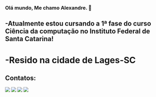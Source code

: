 ### Olá mundo, Me chamo Alexandre. 👋

## -Atualmente estou cursando a 1ª fase do curso Ciência da computação no Instituto Federal de Santa Catarina!
# -Resido na cidade de Lages-SC

## Contatos:



<a href="https://instagram.com/alexandrematsuhira" target="_blank"><img src="https://img.shields.io/badge/-Instagram-%23E4405F?style=for-the-badge&logo=instagram&logoColor=white" target="_blank"></a>
<a href = "mailto:alexandrematsuhira@gmail.com"><img src="https://img.shields.io/badge/Gmail-D14836?style=for-the-badge&logo=gmail&logoColor=white" target="_blank"></a>
<a href="https://www.linkedin.com/in/alexandre-matsuhira-7a709017a" target="_blank"><img src="https://img.shields.io/badge/-LinkedIn-%230077B5?style=for-the-badge&logo=linkedin&logoColor=white" target="_blank"></a> 
<a href="https://t.me/AlexandreMAndrade" target="_blank"><img src="https://img.shields.io/badge/Telegram-2CA5E0?style=for-the-badge&logo=telegram&logoColor=white" target="_blank"></a> 
</div>





